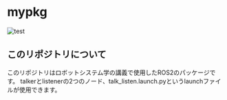 # mypkg
![test](https://github.com/aki1711/mypkg/actions/workflows/test.yml/badge.svg)

## このリポジトリについて
このリポジトリはロボットシステム学の講義で使用したROS2のパッケージです。
talkerとlistenerの2つのノード、talk_listen.launch.pyというlaunchファイルが使用できます。

